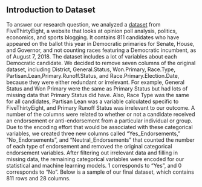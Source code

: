 ## Introduction to Dataset

To answer our research question, we analyzed a [dataset](https://github.com/fivethirtyeight/data/tree/master/primary-candidates-2018) from FiveThirtyEight, a website that looks at opinion poll analysis, politics, economics, and sports blogging. It contains 811 candidates who have appeared on the ballot this year in Democratic primaries for Senate, House, and Governor, and not counting races featuring a Democratic incumbent, as of August 7, 2018. The dataset includes a lot of variables about each Democratic candidate. We decided to remove seven columns of the original dataset, including District, General.Status, Won.Primary, Race.Type, Partisan.Lean,Primary.Runoff.Status, and Race.Primary.Election.Date, because they were either redundant or irrelevant. For example, General Status and Won Primary were the same as Primary Status but had lots of missing data that Primary Status did have. Also, Race Type was the same for all candidates, Partisan Lean was a variable calculated specific to FiveThirtyEight, and Primary Runoff Status was irrelevant to our outcome. A number of the columns were related to whether or not a candidate received an endorsement or anti-endorsement from a particular individual or group. Due to the encoding effort that would be associated with these categorical variables, we created three new columns called “Yes_Endorsements,” “No_Endorsements”, and “Neutral_Endorsements” that counted the number of each type of endorsement and removed the original categorical endorsement variables. After filtering out irrelevant data and filling in missing data, the remaining categorical variables were encoded for our statistical and machine learning models. 1 corresponds to “Yes”, and 0 corresponds to “No”. Below is a sample of our final dataset, which contains 811 rows and 28 columns.